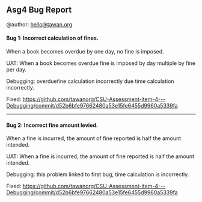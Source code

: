 ## Asg4 Bug Report

@author: hello@tawan.org

#### Bug 1: Incorrect calculation of fines.
When a book becomes overdue by one day, no fine is imposed.

UAT: When a book becomes overdue fine is imposed by day multiple by fine per day.

Debugging: overduefine calculation incorrectly due time calculation incorrectly.

Fixed: https://github.com/tawanorg/CSU-Assessment-item-4---Debugging/commit/d52b6bfe97662480a53e15fe6455d9960a5339fa

---

#### Bug 2: Incorrect fine amount levied.
When a fine is incurred, the amount of fine reported is half the amount intended.

UAT: When a fine is incurred, the amount of fine reported is half the amount intended.

Debugging: this problem linked to first bug, time calculation is incorrectly.

Fixed: https://github.com/tawanorg/CSU-Assessment-item-4---Debugging/commit/d52b6bfe97662480a53e15fe6455d9960a5339fa


